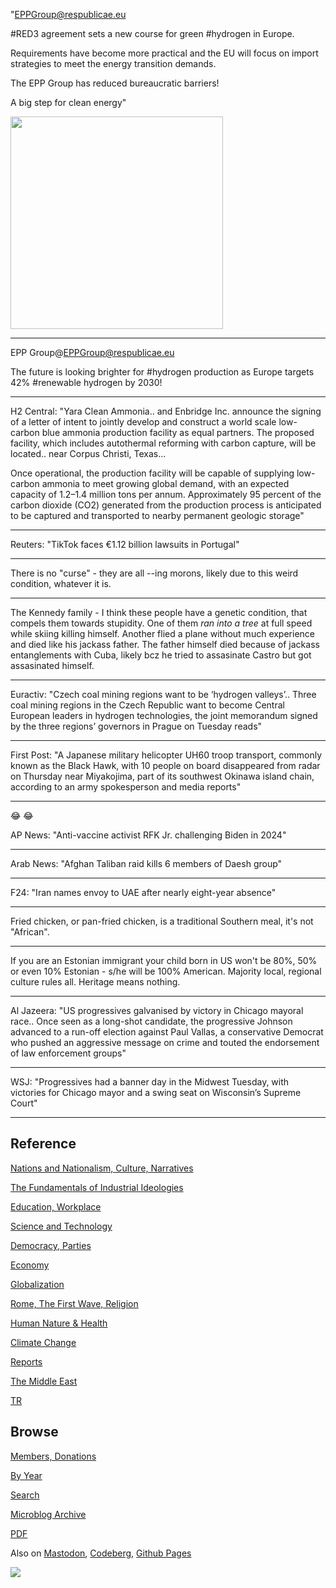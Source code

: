 
"EPPGroup@respublicae.eu

\#RED3 agreement sets a new course for green #hydrogen in Europe. 

Requirements have become more practical and the EU will focus on
import strategies to meet the energy transition demands.

The EPP Group has reduced bureaucratic barriers! 

A big step for clean energy"

<img width='340' src='https://files.respublicae.eu/media_attachments/files/110/151/473/147/069/100/original/081c6ea1b47753f5.jpg'/> 

---

EPP Group@EPPGroup@respublicae.eu

The future is looking brighter for #hydrogen production as Europe
targets 42% #renewable hydrogen by 2030!

---

H2 Central: "Yara Clean Ammonia.. and Enbridge Inc. announce the
signing of a letter of intent to jointly develop and construct a world
scale low-carbon blue ammonia production facility as equal
partners. The proposed facility, which includes autothermal reforming
with carbon capture, will be located.. near Corpus Christi, Texas...

Once operational, the production facility will be capable of supplying
low-carbon ammonia to meet growing global demand, with an expected
capacity of 1.2–1.4 million tons per annum. Approximately 95 percent
of the carbon dioxide (CO2) generated from the production process is
anticipated to be captured and transported to nearby permanent
geologic storage"

---

Reuters: "TikTok faces €1.12 billion lawsuits in Portugal"

---

There is no "curse" - they are all --ing morons, likely due to this
weird condition, whatever it is. 

---

The Kennedy family - I think these people have a genetic condition,
that compels them towards stupidity. One of them *ran into a tree* at
full speed while skiing killing himself. Another flied a plane without
much experience and died like his jackass father. The father himself
died because of jackass entanglements with Cuba, likely bcz he tried
to assasinate Castro but got assasinated himself.

---

Euractiv: "Czech coal mining regions want to be ‘hydrogen
valleys’.. Three coal mining regions in the Czech Republic want to
become Central European leaders in hydrogen technologies, the joint
memorandum signed by the three regions’ governors in Prague on Tuesday
reads"

---

First Post: "A Japanese military helicopter UH60 troop transport,
commonly known as the Black Hawk, with 10 people on board disappeared
from radar on Thursday near Miyakojima, part of its southwest Okinawa
island chain, according to an army spokesperson and media reports"

---

😂 😂 

AP News: "Anti-vaccine activist RFK Jr. challenging Biden in 2024"

---

Arab News: "Afghan Taliban raid kills 6 members of Daesh group"

---

F24: "Iran names envoy to UAE after nearly eight-year absence"

---

Fried chicken, or pan-fried chicken, is a traditional Southern meal,
it's not "African".

---

If you are an Estonian immigrant your child born in US won't be 80%,
50% or even 10% Estonian - s/he will be 100% American. Majority local,
regional culture rules all. Heritage means nothing.

---

Al Jazeera: "US progressives galvanised by victory in Chicago mayoral
race.. Once seen as a long-shot candidate, the progressive Johnson
advanced to a run-off election against Paul Vallas, a conservative
Democrat who pushed an aggressive message on crime and touted the
endorsement of law enforcement groups"

---

WSJ: "Progressives had a banner day in the Midwest Tuesday, with
victories for Chicago mayor and a swing seat on Wisconsin’s Supreme
Court"

---

## Reference

[Nations and Nationalism, Culture, Narratives](0119/2013/02/nations-and-nationalism.html)

[The Fundamentals of Industrial Ideologies](0119/2011/04/fundamentals-of-industrial-ideologies.html)

[Education, Workplace](0119/2017/09/education-workplace.html)

[Science and Technology](0119/2018/09/science-technology.html)

[Democracy, Parties](0119/2016/11/democracy.html)

[Economy](2021/01/economy.html)

[Globalization](0119/2018/09/globalization.html)

[Rome, The First Wave, Religion](0119/2017/12/rome.html)

[Human Nature & Health](2020/07/human-nature.html)

[Climate Change](2022/01/climate.html)

[Reports](2021/01/reports.html)

[The Middle East](0119/2019/07/middleeast.html)

[TR](../tr/index.html)

## Browse

[Members, Donations](2022/08/members.html)

[By Year](years.html)

[Search](search.html)

[Microblog Archive](mbl/index.html)

[PDF](https://drive.google.com/uc?export=view&id=1FSi-1MnqXVq_PVTEXzzflwN8-7h92N_R)

Also on 
[Mastodon](https://masto.ai/@muratk3n),
[Codeberg](https://muratk5n.codeberg.page/en/),
[Github Pages](https://muratk5n.github.io/thirdwave/en/)

<img src='https://drive.google.com/uc?export=view&id=1zsIeciFSvlr-sWB84Tc0mfZ_NYqn9VQx'/> 


